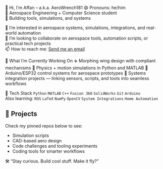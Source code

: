 👋 Hi, I'm Affan – a.k.a. AeroWrench181
  😄 Pronouns: he/him  
  🚀 Aerospace Engineering + Computer Science student  
  🔧 Building tools, simulations, and systems   
      
👀 I’m interested in aerospace systems, simulations, integrations, and real-world automation  
💞️ I’m looking to collaborate on aerospace tools, automation scripts, or practical tech projects  
📫 How to reach me: [Send me an email](affanasiff@gmail.com)

🧠 What I’m Currently Working On
  ✈️ Morphing wing design with compliant mechanisms
  🧮 Physics + motion simulations in Python and MATLAB
  🤖 Arduino/ESP32 control systems for aerospace prototypes
  🔗 Systems integration projects — linking sensors, scripts, and tools into seamless workflows

🔧 Tech Stack
`Python` `MATLAB` `C++` `Fusion 360` `SolidWorks` `Git` `Arduino`  
  Also learning: `ROS` `LaTeX` `NumPy` `OpenCV` `System Integrations` `Home Automation`

## 📂 Projects
Check my pinned repos below to see:
- Simulation scripts
- CAD-based aero design
- Code challenges and tooling experiments
- Coding tools for smarter workflows

🛠 “Stay curious. Build cool stuff. Make it fly?”

<!---
AeroWrench181/AeroWrench181 is a ✨ special ✨ repository because its `README.md` (this file) appears on your GitHub profile.
You can click the Preview link to take a look at your changes.
--->
